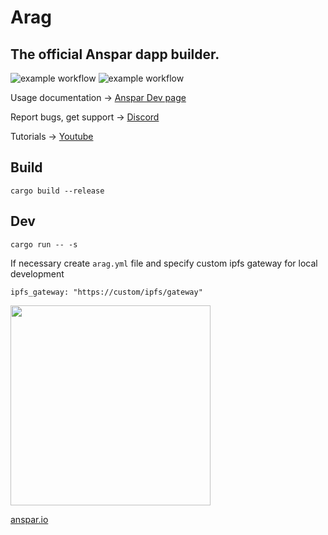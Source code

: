 # Arag

## The official Anspar dapp builder.

![example workflow](https://github.com/anspar/arag/actions/workflows/build.yml/badge.svg?branch=develop)
![example workflow](https://github.com/anspar/arag/actions/workflows/release.yml/badge.svg?branch=main)


Usage documentation -> [Anspar Dev page](https://anspar.io/dev)

Report bugs, get support -> [Discord](https://discord.gg/ENQfPEcrZJ)

Tutorials -> [Youtube](https://www.youtube.com/embed/6gErdx-llSg?list=PLynQF5IaLl6HypAzcdlxSqBdPshRNXtS6)

## Build
`cargo build --release`

## Dev
`cargo run -- -s`

If necessary create `arag.yml` file and specify custom ipfs gateway for local development

    ipfs_gateway: "https://custom/ipfs/gateway"


<img src="https://ipfs.anspar.io/gateway/QmbFhtCDafQg29u9dQgdAdDtGNoHPftN2HibpoDdxMtaX6" width=320></img>

[anspar.io](https://anspar.io)
